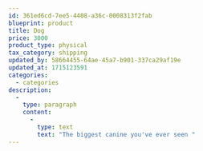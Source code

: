 ```yaml
---
id: 361ed6cd-7ee5-4408-a36c-0008313f2fab
blueprint: product
title: Dog
price: 3000
product_type: physical
tax_category: shipping
updated_by: 58664455-64ae-45a7-b901-337ca29af19e
updated_at: 1715123591
categories:
  - categories
description:
  -
    type: paragraph
    content:
      -
        type: text
        text: "The biggest canine you've ever seen "
---
```

